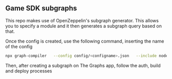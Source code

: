 ## Game SDK subgraphs

This repo makes use of OpenZeppelin's subgraph generator. This allows you to specify a module and it then generates a subgraph query based on that.

Once the config is created, use the following command, inserting the name of the config

```bash
npx graph-compiler   --config config/<configname>.json   --include node_modules/@openzeppelin/subgraphs/src/datasources   --export-schema   --export-subgraph
```

Then, after creating a subgraph on The Graphs app, follow the auth, build and deploy processes 